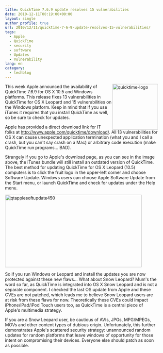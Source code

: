 ```yaml
---
title: QuickTime 7.6.9 update resolves 15 vulnerabilities
date: 2010-12-11T00:19:00+00:00
layout: single
author_profile: true
url: 2010/12/11/quicktime-7-6-9-update-resolves-15-vulnerabilities/
tags:
  - Apple
  - QuickTime
  - security
  - software
  - Updates
  - Vulnerability
lang: en
category: 
  - techblog
---
```

[<img title="quicktime-logo" border="0" alt="quicktime-logo" align="right" src="http://lh6.ggpht.com/_vaUVXcmC3OI/TQK7vKoPlCI/AAAAAAAADfc/Yc6_b0RHhEw/quicktime-logo_thumb%5B2%5D.gif?imgmax=800" width="150" height="150" />](http://lh5.ggpht.com/_vaUVXcmC3OI/TQK7tGC6H9I/AAAAAAAADfY/DLguus5VXOw/s1600-h/quicktime-logo%5B4%5D.gif)This week Apple announced the availability of QuickTime 7.6.9 for OS X 10.5 and Windows platforms. This release fixes 13 vulnerabilities in QuickTime for OS X Leopard and 15 vulnerabilities on the Windows platform. Keep in mind that if you use iTunes it requires that you install QuickTime as well, so be sure to check for updates.

Apple has provided a direct download link for IT folks at <http://www.apple.com/quicktime/download/>. All 13 vulnerabilities for OS X can cause unexpected application termination (what you and I call a crash, but you can't say crash on a Mac) or arbitrary code execution (make QuickTime run programs… BAD).

Strangely if you go to Apple's download page, as you can see in the image above, the iTunes bundle will still install an outdated version of QuickTime. The best method for updating QuickTime for OS X Leopard (10.5) computers is to click the fruit logo in the upper-left corner and choose Software Update. Windows users can choose Apple Software Update from the Start menu, or launch QuickTime and check for updates under the Help menu.

[<img title="qtapplesoftupdate450" border="0" alt="qtapplesoftupdate450" src="http://lh4.ggpht.com/_vaUVXcmC3OI/TQK8ciiznAI/AAAAAAAADfk/n8UaCXb0oMk/qtapplesoftupdate450_thumb%5B2%5D.png?imgmax=800" width="450" height="239" />](http://lh5.ggpht.com/_vaUVXcmC3OI/TQK7y5L_dwI/AAAAAAAADfg/5O8VAx8WFZg/s1600-h/qtapplesoftupdate450%5B4%5D.png)

So if you run Windows or Leopard and install the updates you are now protected against these new flaws… What about Snow Leopard? Mum's the word so far, as QuickTime is integrated into OS X Snow Leopard and is not a separate component. I checked the last OS update from Apple and these CVEs are not patched, which leads me to believe Snow Leopard users are at risk from these flaws for now. Theoretically these CVEs could impact iPhone/iPad/iPod Touch users too, as QuickTime is a central piece of Apple's multimedia strategy.

If you are a Snow Leopard user, be cautious of AVIs, JPGs, MPG/MPEGs, MOVs and other content types of dubious origin. Unfortunately, this further demonstrates Apple's scattered security strategy: unannounced random updates for random platforms that leave windows of opportunity for those intent on compromising their devices. Everyone else should patch as soon as possible.